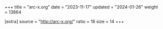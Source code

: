 +++
title = "arc-x.org"
date = "2023-11-17"
updated = "2024-01-26"
weight = 13864

[extra]
source = "http://arc-x.org/"
ratio = 18
size = 14
+++

